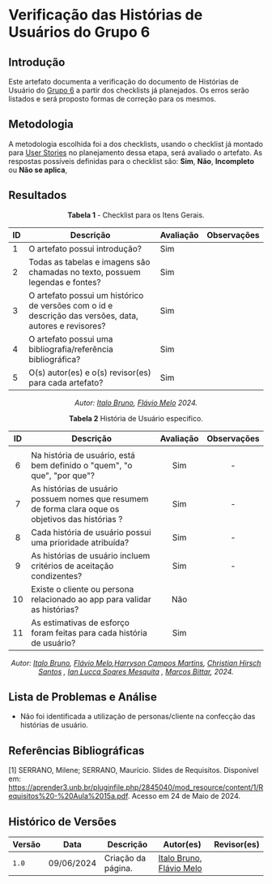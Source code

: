 # Verificação das Histórias de Usuários do Grupo 6

## Introdução

Este artefato documenta a verificação do documento de Histórias de Usuário do [Grupo 6](https://requisitos-de-software.github.io/2024.1-Firefox/) a partir dos checklists já planejados. Os erros serão listados e será proposto formas de correção para os mesmos.


## Metodologia

A metodologia escolhida foi a dos checklists, usando o checklist já montado para [User Stories](docs/Verificacao/entrega4/planejamento_entr_4.md) no planejamento dessa etapa, será avaliado o artefato. As respostas possíveis definidas para o checklist são:
**Sim**, **Não**, **Incompleto** ou **Não se aplica**, 


## Resultados

<center>

**Tabela 1** - Checklist para os Itens Gerais.

| ID  | Descrição                                                                                              | Avaliação | Observações |
| --- | ------------------------------------------------------------------------------------------------------ | --------- | ----------- |
| 1   | O artefato possui introdução?                                                                          |   Sim        |             |
| 2   | Todas as tabelas e imagens são chamadas no texto, possuem legendas e fontes?                                      |  Sim         |             |
| 3   | O artefato possui um histórico de versões com o id e descrição das versões, data, autores e revisores? |   Sim        |             |
| 4   |     O artefato possui uma bibliografia/referência bibliográfica?                            |   Sim        |             |
| 5 |  O(s) autor(es) e o(s) revisor(es) para cada artefato?	 | Sim |


_Autor: [Italo Bruno](https://github.com/Italobrunom), [Flávio Melo](https://github.com/flavioovatsug) 2024._

</center>

<font><p style="text-align: center">**Tabela 2**  História de Usuário especifico.</p></font>

<center>

| ID  | Descrição                                                                                                                                 | Avaliação  | Observações |
| :-: | ----------------------------------------------------------------------------------------------------------------------------------------- | :--------: | :---------: |
|     | 
|  6  | Na história de usuário, está bem definido o "quem", "o que", "por que"?                          |    Sim     |      -      |
|  7  | As histórias de usuário possuem nomes que resumem de forma clara oque os objetivos das histórias ?                          | Sim |      -      |
|  8  | 	Cada história de usuário possui uma prioridade atribuída?                                                                                 |    Sim     |      -      |
|  9  | As histórias de usuário incluem critérios de aceitação condizentes?    |    Sim     |      -      |
| 10 | Existe o cliente ou persona relacionado ao app para validar as histórias?	 | Não | |
| 11 | As estimativas de esforço foram feitas para cada história de usuário? | Sim | |


_Autor: [Italo Bruno](https://github.com/Italobrunom), [Flávio Melo](https://github.com/flavioovatsug),[Harryson Campos Martins](https://github.com/harry-cmartin), [Christian Hirsch Santos](https://github.com/crstyhs)    , [Ian Lucca Soares Mesquita](https://github.com/IanLucca12)                               , [Marcos Bittar](https://github.com/Bittarx), 2024._


</center>


## Lista de Problemas e Análise 

- Não foi identificada a utilização de personas/cliente na confecção das histórias de usuário.



## Referências Bibliográficas
[1] SERRANO, Milene; SERRANO, Maurício. Slides de Requisitos. Disponível em: <https://aprender3.unb.br/pluginfile.php/2845040/mod_resource/content/1/Requisitos%20-%20Aula%2015a.pdf>. Acesso em 24 de Maio de 2024.



## Histórico de Versões

| Versão | Data       | Descrição                                   | Autor(es)                                        | Revisor(es)                                      |
| ------ | ---------- | ------------------------------------------- | ------------------------------------------------ | ------------------------------------------------ |
| `1.0`  | 09/06/2024 | Criação da página.                          | [Italo Bruno](https://github.com/Italobrunom), [Flávio Melo](https://github.com/flavioovatsug) |  |

